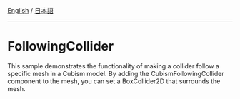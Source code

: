 [English](Description.md) / [日本語](Description.ja.md)

---

# FollowingCollider

This sample demonstrates the functionality of making a collider follow a specific mesh in a Cubism model.
By adding the CubismFollowingCollider component to the mesh, you can set a BoxCollider2D that surrounds the mesh.
